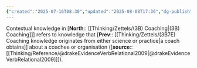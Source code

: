 ```yaml
---
{"created":"2025-07-16T08:30","updated":"2025-08-08T17:36","dg-publish":true,"dg-path":"Zettels/(3B7E4) Coaching contextual knowledge.md","permalink":"/zettels/3-b7-e4-coaching-contextual-knowledge/","dgPassFrontmatter":true,"noteIcon":"1"}
---
```


Contextual knowledge in [**North**:: [[Thinking/Zettels/(3B) Coaching\|(3B) Coaching]]] refers to knowledge that [**Prev**:: [[Thinking/Zettels/(3B7E) Coaching knowledge originates from either science or practice\|a coach obtains]] about a coachee or organisation ([**source**:: [[Thinking/Reference/@drakeEvidenceVerbRelational2009\|@drakeEvidenceVerbRelational2009]]]). 


